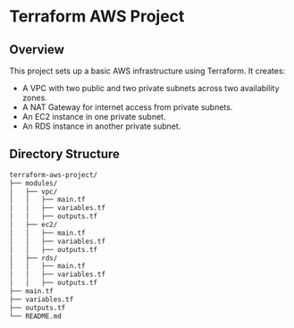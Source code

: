 # Terraform AWS Project

## Overview

This project sets up a basic AWS infrastructure using Terraform. It creates:
- A VPC with two public and two private subnets across two availability zones.
- A NAT Gateway for internet access from private subnets.
- An EC2 instance in one private subnet.
- An RDS instance in another private subnet.

## Directory Structure

```sh
terraform-aws-project/
├── modules/
│   ├── vpc/
│   │   ├── main.tf
│   │   ├── variables.tf
│   │   ├── outputs.tf
│   ├── ec2/
│   │   ├── main.tf
│   │   ├── variables.tf
│   │   ├── outputs.tf
│   ├── rds/
│   │   ├── main.tf
│   │   ├── variables.tf
│   │   ├── outputs.tf
├── main.tf
├── variables.tf
├── outputs.tf
└── README.md

